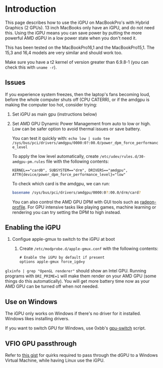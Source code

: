 # Introduction

This page describes how to use the iGPU on MacBookPro's with Hybrid Graphics (2 GPUs). 13 inch MacBooks only have an iGPU, and do not need this. Using the iGPU means you can save power by putting the more powerful AMD dGPU in a low power state when you don't need it.

This has been tested on the MacBookPro16,1 and the MacBookPro15,1. The 15,3 and 16,4 models are very similar and should work too.

Make sure you have a t2 kernel of version greater than 6.9.8-1 (you can check this with `uname -r`).

## Issues

If you experience system freezes, then the laptop's fans becoming loud, before the whole computer shuts off (CPU CATERR), or if the amdgpu is making the computer too hot, consider trying:

1.  Set iGPU as main gpu (instructions below)

2.  Set AMD GPU Dynamic Power Management from auto to low or high. Low can be safer option to avoid thermal issues or save battery.

    You can test it quickly with: `echo low | sudo tee /sys/bus/pci/drivers/amdgpu/0000:0?:00.0/power_dpm_force_performance_level`

    To apply the low level automatically, create `/etc/udev/rules.d/30-amdgpu-pm.rules` file with the following contents:

    ```plain
    KERNEL=="card0", SUBSYSTEM=="drm", DRIVERS=="amdgpu", ATTR{device/power_dpm_force_performance_level}="low"
    ```

    To check which card is the amdgpu, we can run:

    ```sh
    basename /sys/bus/pci/drivers/amdgpu/0000:0?:00.0/drm/card?
    ```

    You can also control the AMD GPU DPM with GUI tools such as [radeon-profile](https://github.com/emerge-e-world/radeon-profile). For GPU intensive tasks like playing games, machine learning or rendering you can try setting the DPM to high instead.

## Enabling the iGPU

1.  Configue apple-gmux to switch to the iGPU at boot

    1.  Create `/etc/modprobe.d/apple-gmux.conf` with the following contents:

        ```plain
        # Enable the iGPU by default if present
        options apple-gmux force_igd=y
        ```

`glxinfo | grep "OpenGL renderer"` should show an Intel GPU. Running programs with `DRI_PRIME=1` will make them render on your AMD GPU (some things do this automatically). You will get more battery time now as your AMD GPU can be turned off when not needed.

## Use on Windows

The iGPU only works on Windows if there's no driver for it installed. Windows likes installing drivers.

If you want to switch GPU for Windows, use 0xbb's [gpu-switch](https://github.com/0xbb/gpu-switch#windows-810-usage) script.

## VFIO GPU passthrough

Refer to [this gist](https://gist.github.com/Redecorating/956a672e6922e285de83fdd7d9982e5e) for quirks required to pass through the dGPU to a Windows Virtual Machine, while having Linux use the iGPU.
